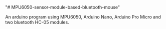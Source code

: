 "# MPU6050-sensor-module-based-bluetooth-mouse" 

An arduino program using MPU6050, Arduino Nano, Arduino Pro Micro and two bluetooth HC-05 modules.
